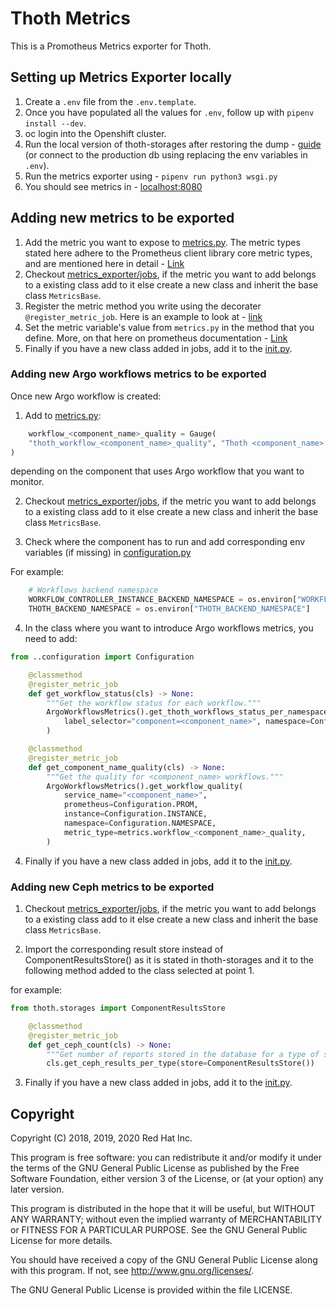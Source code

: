 # Thoth Metrics

This is a Promotheus Metrics exporter for Thoth.

## Setting up Metrics Exporter locally

1. Create a `.env` file from the `.env.template`.
2. Once you have populated all the values for `.env`, follow up with `pipenv install --dev`.
3. oc login into the Openshift cluster. 
4. Run the local version of thoth-storages after restoring the dump - [guide](https://github.com/thoth-station/storages#running-postgresql-locally) (or connect to the production db using replacing the env variables in `.env`).
5. Run the metrics exporter using - `pipenv run python3 wsgi.py`
6. You should see metrics in - [localhost:8080](http://localhost:8080)

## Adding new metrics to be exported

1. Add the metric you want to expose to [metrics.py](https://github.com/thoth-station/metrics-exporter/blob/master/thoth/metrics_exporter/metrics.py). The metric types stated here adhere to the Prometheus client library core metric types, and are mentioned here in detail - [Link](https://prometheus.io/docs/concepts/metric_types/)
2. Checkout [metrics_exporter/jobs](https://github.com/thoth-station/metrics-exporter/tree/master/thoth/metrics_exporter/jobs), if the metric you want to add belongs to a existing class add to it else create a new class and inherit the base class `MetricsBase`.
3. Register the metric method you write using the decorater `@register_metric_job`. Here is an example to look at - [link](https://github.com/thoth-station/metrics-exporter/blob/a48247fc6a28ec5e2d6ac1f1703c5a8d77a711f5/thoth/metrics_exporter/jobs/pypi.py#L37)
4. Set the metric variable's value from `metrics.py` in the method that you define. More, on that here on prometheus documentation - [Link](https://github.com/prometheus/client_python#gauge)
5. Finally if you have a new class added in jobs, add it to the [init.py](https://github.com/thoth-station/metrics-exporter/blob/master/thoth/metrics_exporter/jobs/__init__.py).

### Adding new Argo workflows metrics to be exported

Once new Argo workflow is created:

1. Add to [metrics.py](https://github.com/thoth-station/metrics-exporter/blob/master/thoth/metrics_exporter/metrics.py):

```python
    workflow_<component_name>_quality = Gauge(
    "thoth_workflow_<component_name>_quality", "Thoth <component_name> workflow status in Argo Workflow.", ["service", "status"]
)
```

depending on the component that uses Argo workflow that you want to monitor.

2. Checkout [metrics_exporter/jobs](https://github.com/thoth-station/metrics-exporter/tree/master/thoth/metrics_exporter/jobs), if the metric you want to add belongs to a existing class add to it else create a new class and inherit the base class `MetricsBase`.

3. Check where the component has to run and add corresponding env variables (if missing) in [configuration.py](https://github.com/thoth-station/metrics-exporter/blob/master/thoth/metrics_exporter/configuration.py)

For example:

```python
    # Workflows backend namespace
    WORKFLOW_CONTROLLER_INSTANCE_BACKEND_NAMESPACE = os.environ["WORKFLOW_METRICS_BACKEND_PROMETHEUS_INSTANCE"]
    THOTH_BACKEND_NAMESPACE = os.environ["THOTH_BACKEND_NAMESPACE"]
```

4. In the class where you want to introduce Argo workflows metrics, you need to add:

```python
from ..configuration import Configuration
```

```python
    @classmethod
    @register_metric_job
    def get_workflow_status(cls) -> None:
        """Get the workflow status for each workflow."""
        ArgoWorkflowsMetrics().get_thoth_workflows_status_per_namespace_per_label(
            label_selector="component=<component_name>", namespace=Configuration.NAMESPACE
        )

    @classmethod
    @register_metric_job
    def get_component_name_quality(cls) -> None:
        """Get the quality for <component_name> workflows."""
        ArgoWorkflowsMetrics().get_workflow_quality(
            service_name="<component_name>",
            prometheus=Configuration.PROM,
            instance=Configuration.INSTANCE,
            namespace=Configuration.NAMESPACE,
            metric_type=metrics.workflow_<component_name>_quality,
        )
```

4. Finally if you have a new class added in jobs, add it to the [init.py](https://github.com/thoth-station/metrics-exporter/blob/master/thoth/metrics_exporter/jobs/__init__.py).

### Adding new Ceph metrics to be exported

1. Checkout [metrics_exporter/jobs](https://github.com/thoth-station/metrics-exporter/tree/master/thoth/metrics_exporter/jobs), if the metric you want to add belongs to a existing class add to it else create a new class and inherit the base class `MetricsBase`.

2. Import the corresponding result store instead of ComponentResultsStore() as it is stated in thoth-storages and it to the following method added to the class selected at point 1.

for example:

```python
from thoth.storages import ComponentResultsStore
```

```python
    @classmethod
    @register_metric_job
    def get_ceph_count(cls) -> None:
        """Get number of reports stored in the database for a type of store."""
        cls.get_ceph_results_per_type(store=ComponentResultsStore())
```

3. Finally if you have a new class added in jobs, add it to the [init.py](https://github.com/thoth-station/metrics-exporter/blob/master/thoth/metrics_exporter/jobs/__init__.py).

## Copyright

Copyright (C) 2018, 2019, 2020 Red Hat Inc.

This program is free software: you can redistribute it and/or modify
it under the terms of the GNU General Public License as published by
the Free Software Foundation, either version 3 of the License, or
(at your option) any later version.

This program is distributed in the hope that it will be useful,
but WITHOUT ANY WARRANTY; without even the implied warranty of
MERCHANTABILITY or FITNESS FOR A PARTICULAR PURPOSE. See the
GNU General Public License for more details.

You should have received a copy of the GNU General Public License
along with this program. If not, see <http://www.gnu.org/licenses/>.

The GNU General Public License is provided within the file LICENSE.
